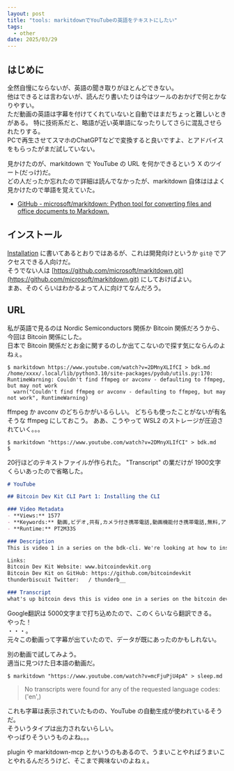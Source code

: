 ```yaml
---
layout: post
title: "tools: markitdownでYouTubeの英語をテキストにしたい"
tags:
  - other
date: 2025/03/29
---
```


## はじめに

全然自慢にならないが、英語の聞き取りがほとんどできない。  
他はできるとは言わないが、読んだり書いたりは今はツールのおかげで何とかなりやすい。  
ただ動画の英語は字幕を付けてくれていないと自動ではまだちょっと難しいときがある。
特に技術系だと、略語が近い英単語になったりしてさらに混乱させられたりする。  
PCで再生させてスマホのChatGPTなどで変換すると良いですよ、とアドバイスをもらったがまだ試していない。

見かけたのが、markitdown で YouTube の URL を何かできるという X のツイート(だっけ)だ。  
どの人だったか忘れたので詳細は読んでなかったが、markitdown 自体ははよく見かけたので単語を覚えていた。

* [GitHub - microsoft/markitdown: Python tool for converting files and office documents to Markdown.](https://github.com/microsoft/markitdown)

## インストール

[Installation](https://github.com/microsoft/markitdown/blob/3fcd48cdfc651cbf508071c8d2fb7d82aeb075de/README.md#installation) に書いてあるとおりではあるが、これは開発向けというか `git@` でアクセスできる人向けだ。  
そうでない人は [https://github.com/microsoft/markitdown.git](https://github.com/microsoft/markitdown.git) にしておけばよい。  
まあ、そのくらいはわかるよって人に向けてなんだろう。

## URL

私が英語で見るのは Nordic Semiconductors 関係か Bitcoin 関係だろうから、今回は Bitcoin 関係にした。  
日本で Bitcoin 関係だとお金に関するのしか出てこないので探す気にならんのよねぇ。

```console
$ markitdown https://www.youtube.com/watch?v=2DMnyXLIfCI > bdk.md
/home/xxxx/.local/lib/python3.10/site-packages/pydub/utils.py:170: RuntimeWarning: Couldn't find ffmpeg or avconv - defaulting to ffmpeg, but may not work
  warn("Couldn't find ffmpeg or avconv - defaulting to ffmpeg, but may not work", RuntimeWarning)
```

ffmpeg か avconv のどちらかがいるらしい。
どちらも使ったことがないが有名そうな ffmpeg にしておこう。
ああ、こうやって WSL2 のストレージが圧迫されていく。。。

```console
$ markitdown "https://www.youtube.com/watch?v=2DMnyXLIfCI" > bdk.md
$
```

20行ほどのテキストファイルが作られた。
"Transcript" の業だけが 1900文字くらいあったので省略した。

```markdown
# YouTube

## Bitcoin Dev Kit CLI Part 1: Installing the CLI

### Video Metadata
- **Views:** 1577
- **Keywords:** 動画,ビデオ,共有,カメラ付き携帯電話,動画機能付き携帯電話,無料,アップロード,チャンネル,コミュニティ,YouTube,ユーチューブ
- **Runtime:** PT2M33S

### Description
This is video 1 in a series on the bdk-cli. We're looking at how to install and test that the tool is properly working locally.

Links:
Bitcoin Dev Kit Website: www.bitcoindevkit.org
Bitcoin Dev Kit on GitHub: https://github.com/bitcoindevkit
thunderbiscuit Twitter:   / thunderb__

### Transcript
what's up bitcoin devs this is video one in a series on the bitcoin devkit cli tool in this video ...
```

Google翻訳は 5000文字まで打ち込めたので、このくらいなら翻訳できる。  
やった！  
・・・。  
元々この動画って字幕が出ていたので、データが既にあったのかもしれない。

別の動画で試してみよう。  
適当に見つけた日本語の動画だ。

```console
$ markitdown "https://www.youtube.com/watch?v=mcFjuPjU4pA" > sleep.md
```

> No transcripts were found for any of the requested language codes: ('en',)

これも字幕は表示されていたものの、YouTube の自動生成が使われているそうだ。  
そういうタイプは出力されないらしい。  
やっぱりそういうものよね。。。

plugin や markitdown-mcp とかいうのもあるので、うまいことやればうまいことやれるんだろうけど、そこまで興味ないのよねぇ。
